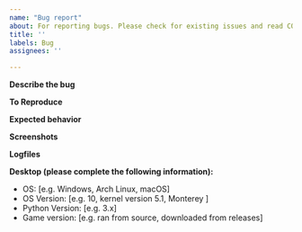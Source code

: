 ```yaml
---
name: "Bug report"
about: For reporting bugs. Please check for existing issues and read CONTRIBUTING
title: ''
labels: Bug
assignees: ''

---
```


**Describe the bug**
<!-- Please thoroughly and clearly explain what the bug is -->

**To Reproduce**
<!-- Steps to reproduce the behavior:
1. Go to '...'
2. Go to '....'
3. Click on '....' -->

**Expected behavior**
<!-- A clear and concise description of what you expected to happen. -->

**Screenshots**
<!-- If applicable, add screenshots to help explain your problem. -->

**Logfiles**
<!-- To help us diagnose your problem we ask you to provide the log file.
This is located inside the root folder of the game and has the name date.log -->

**Desktop (please complete the following information):**
 - OS: [e.g. Windows, Arch Linux, macOS]
 - OS Version: [e.g. 10, kernel version 5.1, Monterey ]
 - Python Version: [e.g. 3.x]
 - Game version: [e.g. ran from source, downloaded from releases]
